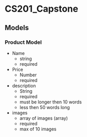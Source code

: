 # CS201_Capstone

## Models

### Product Model
- Name
  - string
  - required
- Price
  - Number
  - required
- description
  - String
  - required
  - must be longer then 10 words
  - less then 50 words long
- images
  - array of images (array)
  - required
  - max of 10 images





